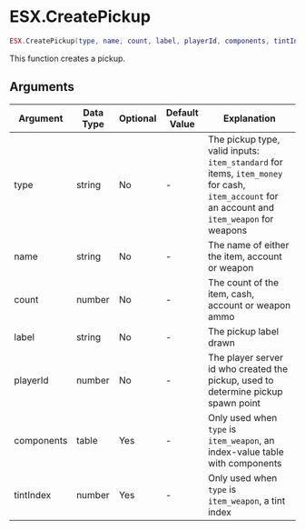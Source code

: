 # ESX.CreatePickup

```lua
ESX.CreatePickup(type, name, count, label, playerId, components, tintIndex)
```

This function creates a pickup.

## Arguments

| Argument   | Data Type | Optional | Default Value | Explanation                                                                                                                                  |
|------------|-----------|----------|---------------|----------------------------------------------------------------------------------------------------------------------------------------------|
| type       | string    | No       | -             | The pickup type, valid inputs: `item_standard` for items, `item_money` for cash, `item_account` for an account and `item_weapon` for weapons |
| name       | string    | No       | -             | The name of either the item, account or weapon                                                                                               |
| count      | number    | No       | -             | The count of the item, cash, account or weapon ammo                                                                                          |
| label      | string    | No       | -             | The pickup label drawn                                                                                                                       |
| playerId   | number    | No       | -             | The player server id who created the pickup, used to determine pickup spawn point                                                            |
| components | table     | Yes      | -             | Only used when `type` is `item_weapon`, an index-value table with components                                                                 |
| tintIndex  | number    | Yes      | -             | Only used when `type` is `item_weapon`, a tint index                                                                                         |
